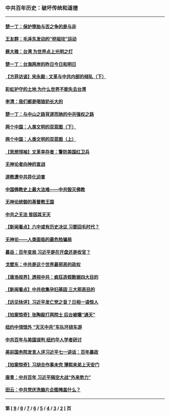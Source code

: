 ### 中共百年历史：破坏传统和道德
---
#### [楚一丁：保护堕胎与否之争的是与非](../../pages/nf1176114/n13815642.md?03050430) 
#### [王友群：毛泽东发动的“挖祖坟”运动](../../pages/nf1176114/n13723639.md?03050430) 
#### [蔡大雅：台湾 为世界点上光明之灯](../../pages/nf1176114/n13531530.md?03050430) 
#### [楚一丁：台海两岸的昨日今日和明日](../../pages/nf1176114/n13531468.md?03050430) 
#### [【方菲访谈】宋永毅 : 文革与中共内部的倾轧（下）](../../pages/nf1176114/n13486836.md?03050430) 
#### [彩虹护守的土地 为什么世界不能失去台湾](../../pages/nf1176114/n13476849.md?03050430) 
#### [李清：我们都是喝狼奶长大的](../../pages/nf1176114/n13471478.md?03050430) 
#### [楚一丁：与中山之路背道而驰的中共强权之路](../../pages/nf1176114/n13437270.md?03050430) 
#### [两个中国：人类文明的双蓝图（下）](../../pages/nf1176114/n13423132.md?03050430) 
#### [两个中国：人类文明的双蓝图（上）](../../pages/nf1176114/n13422687.md?03050430) 
#### [【思想领袖】文革幸存者：警防美国红卫兵](../../pages/nf1176114/n13339289.md?03050430) 
#### [无神论者向神的宣战](../../pages/nf1176114/n13281535.md?03050430) 
#### [道教遭中共异化迫害](../../pages/nf1176114/n13281463.md?03050430) 
#### [中国佛教史上最大法难——中共毁灭佛教](../../pages/nf1176114/n13281397.md?03050430) 
#### [无神论统御的基督教王国](../../pages/nf1176114/n13281280.md?03050430) 
#### [中共之无法 皆因其无天](../../pages/nf1176114/n13281088.md?03050430) 
#### [【新闻看点】六中或有历史决议 习要回毛时代？](../../pages/nf1176114/n13222895.md?03050430) 
#### [无神论——人类面临的最危险骗局](../../pages/nf1176114/n13196137.md?03050430) 
#### [慕岳：百年变局 习近平是在开盘还是收官？](../../pages/nf1176114/n13206516.md?03050430) 
#### [戈壁东：中共是这个世界最邪恶的政权](../../pages/nf1176114/n13085641.md?03050430) 
#### [【唐浩视界】透视中共：疯狂造假数据四大目的](../../pages/nf1176114/n13080590.md?03050430) 
#### [【新闻看点】中共收集孕妇基因 三大邪恶目的](../../pages/nf1176114/n13077182.md?03050430) 
#### [【远见快评】习近平发亡党之音？日相一语惊人](../../pages/nf1176114/n13074809.md?03050430) 
#### [【拍案惊奇】张陶殴打两院士 后台被曝“通天”](../../pages/nf1176114/n13070496.md?03050430) 
#### [纽约中领馆外 “天灭中共”车队环绕车游](../../pages/nf1176114/n13070693.md?03050430) 
#### [中共百年与美国误判 纽约华人学者研讨](../../pages/nf1176114/n13067969.md?03050430) 
#### [美前国务院发言人评习近平七一讲话：百年暴政](../../pages/nf1176114/n13066986.md?03050430) 
#### [【拍案惊奇】习胡合作事未完 薄熙来弟上天安门](../../pages/nf1176114/n13065867.md?03050430) 
#### [唐青：中共百年 习近平隔空大战“外来势力”](../../pages/nf1176114/n13065976.md?03050430) 
#### [田云：中共党庆洗脑片企图掩盖什么？](../../pages/nf1176114/n13064395.md?03050430) 

---
#### 第 [ [9](./9.md?03050430) / [8](./8.md?03050430) / [7](./7.md?03050430) / [6](./6.md?03050430) / [5](./5.md?03050430) / [4](./4.md?03050430) / [3](./3.md?03050430) / [2](./2.md?03050430) ] 页
